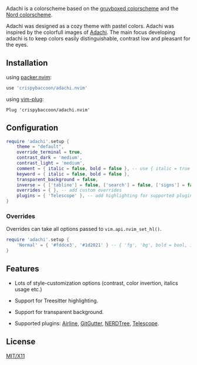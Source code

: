Adachi is a colorscheme based on the [gruvboxed colorscheme](https://github.com/crispybaccoon/gruvboxed) and the [Nord colorscheme](https://www.nordtheme.com).

Adachi was designed as a cozy theme with pastel colors. Adachi was inspired by the colorfull images of [Adachi](https://en.wikipedia.org/wiki/Adachi,_Tokyo). The main focus developing adachi is to keep colors easily distinguishable, contrast low and pleasant for the eyes.

## Installation

using [packer.nvim](https://github.com/wbthomason/packer.nvim):
```lua
use 'crispybaccoon/adachi.nvim'
```

using [vim-plug](https://github.com/junegunn/vim-plug):
```Vim
Plug 'crispybaccoon/adachi.nvim'
```

## Configuration

```lua
require 'adachi'.setup {
    theme = "default",
    override_terminal = true,
    contrast_dark = 'medium',
    contrast_light = 'medium',
    comment = { italic = false, bold = false }, -- use { italic = true } for italic comments
    keyword = { italic = false, bold = false },
    transparent_background = false,
    inverse = { ['tabline'] = false, ['search'] = false, ['signs'] = false },
    overrides = { }, -- add custom overrides
    plugins = { 'Telescope' }, -- add highlighting for supported plugins
}
```

### Overrides

Overrides can take all options passed to `vim.api.nvim_set_hl()`.

```lua
require 'adachi'.setup {
    'Normal' = { '#fddce3', '#1d2021' } -- { 'fg', 'bg', bold = bool, italic = bool, ... }
}
```

## Features

- Lots of style-customization options (contrast, color invertion, italics usage etc.)
- Support for Treesitter highlighting.
- Support for transparent background.
- Supported plugins: [Airline][], [GitGutter][], [NERDTree][], [Telescope][].

  [airline]: https://github.com/bling/vim-airline
  [gitgutter]: https://github.com/airblade/vim-gitgutter
  [nerdtree]: https://github.com/scrooloose/nerdtree
  [telescope]: https://github.com/nvim-telescope/telescope

## License

[MIT/X11](https://en.wikipedia.org/wiki/MIT_License)
